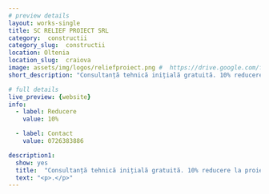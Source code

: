 ```yaml
---
# preview details
layout: works-single
title: SC RELIEF PROIECT SRL
category:  constructii
category_slug:  constructii
location: Oltenia
location_slug:  craiova
image: assets/img/logos/reliefproiect.png #  https://drive.google.com/file/d/1BlD4sLMGWwM6ZnnVeDFf_ECAYknMtIBd/view?usp=share_link
short_description: "Consultanță tehnică inițială gratuită. 10% reducere la proiectul de arhitectură pentru construcții cu diverse funcțiuni"

# full details
live_preview: {website}
info:
  - label: Reducere
    value: 10%

  - label: Contact
    value: 0726383886

description1:
  show: yes
  title:  "Consultanță tehnică inițială gratuită. 10% reducere la proiectul de arhitectură pentru construcții cu diverse funcțiuni"
  text: "<p>.</p>"
---
```


